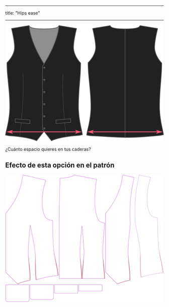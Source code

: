 - - -
title: "Hips ease"
- - -

![Holgura de cadera](hipsease.svg)

¿Cuánto espacio quieres en tus caderas?

## Efecto de esta opción en el patrón

![Esta imagen muestra el efecto de esta opción superponiendo varias variantes que tienen un valor diferente para esta opción](wahid_hipsease_sample.svg "Efecto de esta opción en el patrón")

